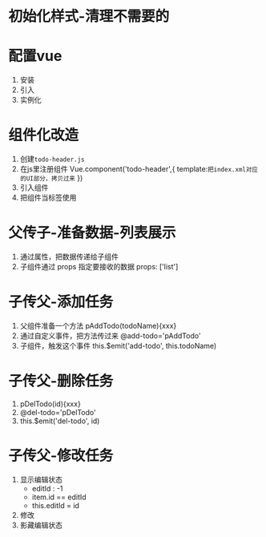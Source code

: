 # 初始化样式-清理不需要的

# 配置vue
1. 安装
2. 引入
3. 实例化

# 组件化改造
1. 创建`todo-header.js`
2. 在js里注册组件 Vue.component('todo-header',{
	template:`把index.xml对应的UI部分，拷贝过来`
})
3. 引入组件
    <script src="./js/components/todo-header.js"></script>
4. 把组件当标签使用
		<todo-header></todo-header>

# 父传子-准备数据-列表展示
1. 通过属性，把数据传递给子组件 <todo-list :list='list'></todo-list>
2. 子组件通过 props 指定要接收的数据 props: ['list']

# 子传父-添加任务
1. 父组件准备一个方法 pAddTodo(todoName){xxx}
2. 通过自定义事件，把方法传过来 @add-todo='pAddTodo'
3. 子组件，触发这个事件 this.$emit('add-todo', this.todoName)

# 子传父-删除任务
1. pDelTodo(id){xxx}
2. @del-todo='pDelTodo'
3. this.$emit('del-todo', id)

# 子传父-修改任务
1. 显示编辑状态
	- editId : -1
	- item.id == editId
	- this.editId = id
2. 修改
3. 影藏编辑状态

